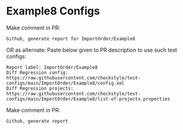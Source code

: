 # Example8 Configs
Make comment in PR:
```
Github, generate report for ImportOrder/Example8
```
OR as alternate:
Paste below given to PR description to use such test configs:
```
Report label: ImportOrder/Example8
Diff Regression config: https://raw.githubusercontent.com/checkstyle/test-configs/main/ImportOrder/Example8/config.xml
Diff Regression projects: https://raw.githubusercontent.com/checkstyle/test-configs/main/ImportOrder/Example8/list-of-projects.properties
```
Make comment in PR:
```
Github, generate report
```
